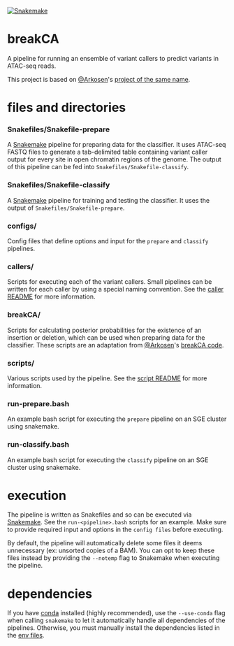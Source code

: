 [![Snakemake](https://img.shields.io/badge/snakemake-≥5.5.0-brightgreen.svg?style=flat-square)](https://snakemake.bitbucket.io)

# breakCA
A pipeline for running an ensemble of variant callers to predict variants in ATAC-seq reads.

This project is based on [@Arkosen](https://github.com/Arkosen)'s [project of the same name](https://github.com/Arkosen/BreakCA).

# files and directories

### Snakefiles/Snakefile-prepare
A [Snakemake](https://snakemake.readthedocs.io/en/stable/) pipeline for preparing data for the classifier. It uses ATAC-seq FASTQ files to generate a tab-delimited table containing variant caller output for every site in open chromatin regions of the genome. The output of this pipeline can be fed into `Snakefiles/Snakefile-classify`.

### Snakefiles/Snakefile-classify
A [Snakemake](https://snakemake.readthedocs.io/en/stable/) pipeline for training and testing the classifier. It uses the output of `Snakefiles/Snakefile-prepare`.

### configs/
Config files that define options and input for the `prepare` and `classify` pipelines.

### callers/
Scripts for executing each of the variant callers. Small pipelines can be written for each caller by using a special naming convention. See the [caller README](https://github.com/aryam7/breakCA/blob/master/callers/README.md) for more information.

### breakCA/
Scripts for calculating posterior probabilities for the existence of an insertion or deletion, which can be used when preparing data for the classifier. These scripts are an adaptation from [@Arkosen](https://github.com/Arkosen)'s [breakCA code](https://github.com/Arkosen/BreakCA/tree/master/bin).

### scripts/
Various scripts used by the pipeline. See the [script README](https://github.com/aryam7/breakCA/blob/master/scripts/README.md) for more information.

### run-prepare.bash
An example bash script for executing the `prepare` pipeline on an SGE cluster using snakemake.

### run-classify.bash
An example bash script for executing the `classify` pipeline on an SGE cluster using snakemake.

# execution
The pipeline is written as Snakefiles and so can be executed via [Snakemake](https://snakemake.readthedocs.io/en/stable/). See the `run-<pipeline>.bash` scripts for an example. Make sure to provide required input and options in the `config files` before executing.

By default, the pipeline will automatically delete some files it deems unnecessary (ex: unsorted copies of a BAM). You can opt to keep these files instead by providing the `--notemp` flag to Snakemake when executing the pipeline.

# dependencies
If you have [conda](https://conda.io/docs/user-guide/install/index.html) installed (highly recommended), use the `--use-conda` flag when calling `snakemake` to let it automatically handle all dependencies of the pipelines. Otherwise, you must manually install the dependencies listed in the [env files](https://github.com/aryam7/breakCA/blob/master/envs).
